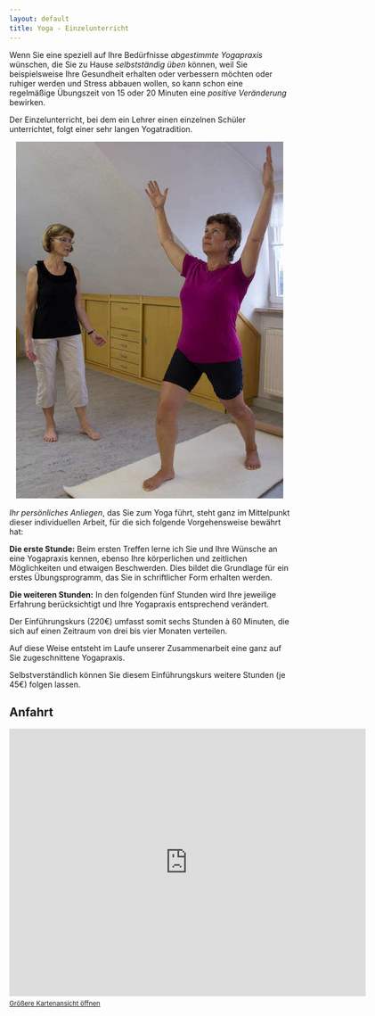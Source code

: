 ```yaml
---
layout: default
title: Yoga - Einzelunterricht
---
```


Wenn Sie eine speziell auf Ihre Bedürfnisse *abgestimmte Yogapraxis* wünschen, die Sie zu Hause *selbstständig üben* können, weil Sie beispielsweise Ihre Gesundheit erhalten oder verbessern möchten oder ruhiger werden und Stress abbauen wollen, so kann schon eine regelmäßige Übungszeit von 15 oder 20 Minuten eine *positive Veränderung* bewirken.

Der Einzelunterricht, bei dem ein Lehrer einen einzelnen Schüler unterrichtet, folgt einer sehr langen Yogatradition.

<p style="text-align:center">
<img alt="Einzelunterricht" src="images/single.jpg" />
</p>

*Ihr persönliches Anliegen*, das Sie zum Yoga führt, steht  ganz im Mittelpunkt dieser individuellen Arbeit, für die sich folgende Vorgehensweise bewährt hat:

**Die erste Stunde:**
Beim ersten Treffen lerne ich Sie und Ihre Wünsche an eine Yogapraxis kennen, ebenso Ihre körperlichen und zeitlichen Möglichkeiten und etwaigen Beschwerden.
Dies bildet die Grundlage für ein erstes Übungsprogramm, das Sie in schriftlicher Form erhalten werden.

**Die weiteren Stunden:**
In den folgenden fünf Stunden wird Ihre jeweilige Erfahrung berücksichtigt und Ihre Yogapraxis entsprechend verändert.

Der Einführungskurs (220€) umfasst somit sechs Stunden à 60 Minuten, die sich auf einen Zeitraum von drei bis vier Monaten verteilen.

Auf diese Weise entsteht im Laufe unserer Zusammenarbeit eine ganz auf Sie zugeschnittene Yogapraxis.

Selbstverständlich können Sie diesem Einführungskurs weitere Stunden (je 45€) folgen lassen.

## Anfahrt

<iframe width="640" height="480" frameborder="0" scrolling="no" marginheight="0" marginwidth="0"
src="https://maps.google.de/maps?f=q&amp;source=s_q&amp;hl=de&amp;geocode=&amp;q=Frankenring+70,+91325,+Adelsdorf,+Deutschland&amp;aq=0&amp;oq=frankenring+70,+91325+&amp;sll=51.516635,-0.170095&amp;sspn=0.012124,0.012252&amp;ie=UTF8&amp;hq=&amp;hnear=Frankenring+70,+91325+Adelsdorf,+Mittelfranken,+Bayern,+Germany&amp;t=m&amp;ll=49.713769,10.909081&amp;spn=0.019425,0.036478&amp;z=14&amp;iwloc=A&amp;output=embed"></iframe>
<small><a href="https://maps.google.com/maps?f=q&source=embed&hl=de&geocode=&q=Frankenring+70,+91325,+Adelsdorf,+Deutschland&aq=0&oq=frankenring+70,+91325+&sll=51.516635,-0.170095&sspn=0.012124,0.012252&ie=UTF8&hq=&hnear=Frankenring+70,+91325+Adelsdorf,+Mittelfranken,+Bayern,+Germany&t=m&ll=49.713769,10.909081&spn=0.019425,0.036478&z=14&iwloc=A">Größere Kartenansicht öffnen</a></small>
